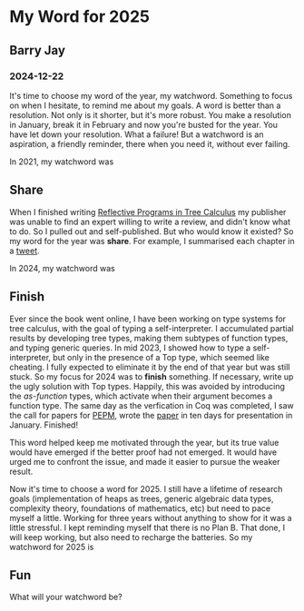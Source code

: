 # My Word for 2025
## Barry Jay
### 2024-12-22

It's time to choose my word of the year, my watchword. Something to focus on when I
hesitate, to remind me about my goals.  A word is better than a
resolution. Not only is it shorter, but it's more robust. You make a
resolution in January, break it in February and now you're busted for
the year. You have let down your resolution.  What a failure! But a
watchword is an aspiration, a friendly reminder, there when you need it,
without ever failing.

In 2021, my watchword was

## Share

When I finished writing [Reflective Programs in Tree Calculus](https://github.com/barry-jay-personal/tree-calculus/blob/master/tree_book.pdf)
 my publisher was unable to find an expert willing to write a
review, and didn't know what to do. So I pulled out and
self-published. But who would know it existed? So my word for the year was **share**. For
example, I summarised each chapter in a
[tweet](https://github.com/barry-jay-personal/blog/blob/main/2024-12-23-tweets-on-trees.md).



In 2024, my watchword was

## Finish

Ever since the book went online, I
have been working on type systems for tree calculus, with the goal of typing a self-interpreter.
I accumulated
partial results by developing tree types, making them subtypes of
function types, and typing generic queries.  In mid 2023, I showed how to
type a self-interpreter, but only in the presence of a Top type, which
seemed like cheating.  I fully expected to eliminate it by the end of
that year but was still stuck. So my focus for 2024 was to **finish**
something. If necessary, write up the ugly solution with Top
types. Happily, this was avoided by introducing the *as-function*
types, which activate when their argument becomes a function type. The
same day as the verfication in Coq was completed, I saw the call for
papers for [PEPM](https://popl25.sigplan.org/home/pepm-2025), wrote
the [paper](https://github.com/barry-jay-personal/typed_tree_calculus/blob/main/typed_program_analysis.pdf)
in ten days for presentation in January. Finished!

This word helped keep me motivated through the year, but its true
value would have emerged if the better proof had not emerged. It would
have urged me to confront the issue, and made it easier to pursue the
weaker result.

Now it's time to choose a word for 2025. I still have a lifetime of
research goals (implementation of heaps as trees, generic algebraic
data types, complexity theory, foundations of mathematics, etc) but
need to pace myself a little. Working for three years without anything
to show for it was a little stressful. I kept reminding myself that
there is no Plan B. That done, I will keep working, but also need
to recharge the batteries. So my watchword for 2025 is

## Fun

What will your watchword be? 
